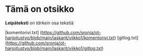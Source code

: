 # Tämä on otsikko

**Leipäteksti** on _tärkein_ osa tekstiä

[komentorivi.txt] (https://github.com/sronja/ot-harjoitustyo/blob/main/laskarit/viikko1/komentorivi.txt)
[gitlog.txt] (https://github.com/sronja/ot-harjoitustyo/blob/main/laskarit/viikko1/gitlog.txt)
